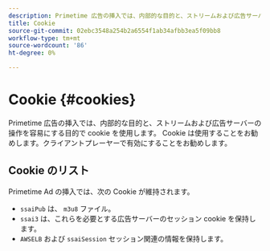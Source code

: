 ```yaml
---
description: Primetime 広告の挿入では、内部的な目的と、ストリームおよび広告サーバーの操作を容易にする目的で cookie を使用します。
title: Cookie
source-git-commit: 02ebc3548a254b2a6554f1ab34afbb3ea5f09bb8
workflow-type: tm+mt
source-wordcount: '86'
ht-degree: 0%

---
```


# Cookie {#cookies}

Primetime 広告の挿入では、内部的な目的と、ストリームおよび広告サーバーの操作を容易にする目的で cookie を使用します。  Cookie は使用することをお勧めします。クライアントプレーヤーで有効にすることをお勧めします。

## Cookie のリスト

Primetime Ad の挿入では、次の Cookie が維持されます。

* `ssaiPub` は、 `m3u8` ファイル。
* `ssai3` は、これらを必要とする広告サーバーのセッション cookie を保持します。
* `AWSELB` および `ssaiSession` セッション関連の情報を保持します。
